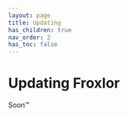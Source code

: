 ```yaml
---
layout: page
title: Updating
has_children: true
nav_order: 2
has_toc: false
---
```


# Updating Froxlor

Soon™
